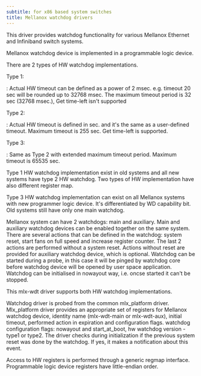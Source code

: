 ```yaml
---
subtitle: for x86 based system switches
title: Mellanox watchdog drivers
---
```


This driver provides watchdog functionality for various Mellanox Ethernet and Infiniband switch systems.

Mellanox watchdog device is implemented in a programmable logic device.

There are 2 types of HW watchdog implementations.

Type 1:

:   Actual HW timeout can be defined as a power of 2 msec. e.g. timeout 20 sec will be rounded up to 32768 msec. The maximum timeout period is 32 sec (32768 msec.), Get time-left isn\'t supported

Type 2:

:   Actual HW timeout is defined in sec. and it\'s the same as a user-defined timeout. Maximum timeout is 255 sec. Get time-left is supported.

Type 3:

:   Same as Type 2 with extended maximum timeout period. Maximum timeout is 65535 sec.

Type 1 HW watchdog implementation exist in old systems and all new systems have type 2 HW watchdog. Two types of HW implementation have also different register map.

Type 3 HW watchdog implementation can exist on all Mellanox systems with new programmer logic device. It\'s differentiated by WD capability bit. Old systems still have only one main watchdog.

Mellanox system can have 2 watchdogs: main and auxiliary. Main and auxiliary watchdog devices can be enabled together on the same system. There are several actions that can be defined in the watchdog: system reset, start fans on full speed and increase register counter. The last 2 actions are performed without a system reset. Actions without reset are provided for auxiliary watchdog device, which is optional. Watchdog can be started during a probe, in this case it will be pinged by watchdog core before watchdog device will be opened by user space application. Watchdog can be initialised in nowayout way, i.e. oncse started it can\'t be stopped.

This mlx-wdt driver supports both HW watchdog implementations.

Watchdog driver is probed from the common mlx_platform driver. Mlx_platform driver provides an appropriate set of registers for Mellanox watchdog device, identity name (mlx-wdt-main or mlx-wdt-aux), initial timeout, performed action in expiration and configuration flags. watchdog configuration flags: nowayout and start_at_boot, hw watchdog version - type1 or type2. The driver checks during initialization if the previous system reset was done by the watchdog. If yes, it makes a notification about this event.

Access to HW registers is performed through a generic regmap interface. Programmable logic device registers have little-endian order.
